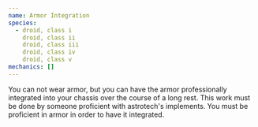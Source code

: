 ```yaml
---
name: Armor Integration
species:
  - droid, class i
    droid, class ii
    droid, class iii
    droid, class iv
    droid, class v
mechanics: []
---
```

You can not wear armor, but you can have the armor professionally integrated into your chassis over the course of a long rest. This work must be done by someone proficient with astrotech's implements. You must be proficient in armor in order to have it integrated.
